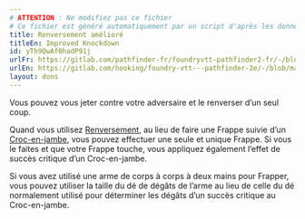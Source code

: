 ```yaml
---
# ATTENTION : Ne modifiez pas ce fichier
# Ce fichier est généré automatiquement par un script d'après les données du module Foundry VTT officiel et de sa traduction
title: Renversement amélioré
titleEn: Improved Knockdown
id: yTh9QwAf0hadP91j
urlFr: https://gitlab.com/pathfinder-fr/foundryvtt-pathfinder2-fr/-/blob/master/data/feats/yTh9QwAf0hadP91j.htm
urlEn: https://gitlab.com/hooking/foundry-vtt---pathfinder-2e/-/blob/master/packs/data/feats.db/improved-knockdown.json
layout: dons
---
```

Vous pouvez vous jeter contre votre adversaire et le renverser d’un seul coup.

Quand vous utilisez [Renversement](renversement.html), au lieu de faire une Frappe suivie d’un [Croc-en-jambe](../actions/croc-en-jambe.html), vous pouvez effectuer une seule et unique Frappe. Si vous le faites et que votre Frappe touche, vous appliquez également l’effet de succès critique d’un Croc-en-jambe.

Si vous avez utilisé une arme de corps à corps à deux mains pour Frapper, vous pouvez utiliser la taille du dé de dégâts de l’arme au lieu de celle du dé normalement utilisé pour déterminer les dégâts d’un succès critique au Croc-en-jambe.
